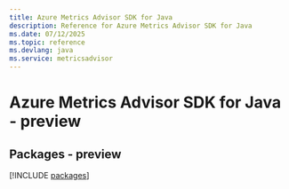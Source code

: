 ```yaml
---
title: Azure Metrics Advisor SDK for Java
description: Reference for Azure Metrics Advisor SDK for Java
ms.date: 07/12/2025
ms.topic: reference
ms.devlang: java
ms.service: metricsadvisor
---
```

# Azure Metrics Advisor SDK for Java - preview
## Packages - preview
[!INCLUDE [packages](metrics-advisor-index.md)]